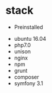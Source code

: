 # stack

* Preinstalled
- ubuntu 16.04
- php7.0
- unison
- nginx
- npm
- grunt
- composer
- symfony 3.1
